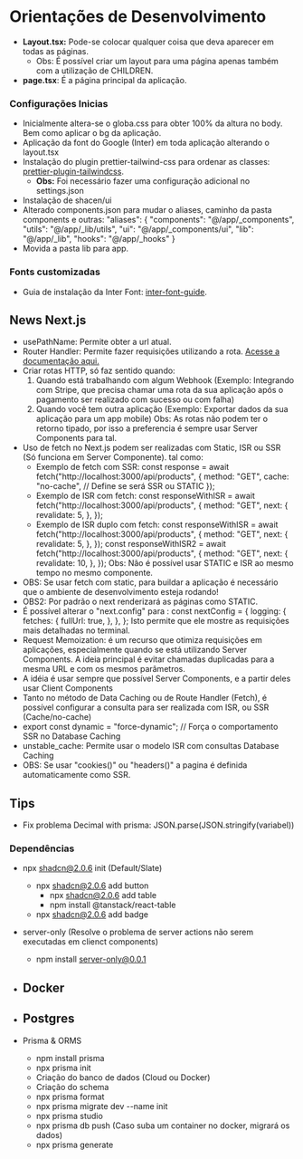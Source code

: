 # Orientações de Desenvolvimento

- **Layout.tsx:** Pode-se colocar qualquer coisa que deva aparecer em todas as páginas.
  - Obs: É possível criar um layout para uma página apenas também com a utilização de CHILDREN.
- **page.tsx**: É a página principal da aplicação.

### Configurações Inicias

- Inicialmente altera-se o globa.css para obter 100% da altura no body. Bem como aplicar o bg da aplicação.
- Aplicação da font do Google (Inter) em toda aplicação alterando o layout.tsx
- Instalação do plugin prettier-tailwind-css para ordenar as classes: [prettier-plugin-tailwindcss](https://github.com/tailwindlabs/prettier-plugin-tailwindcss).
  - **Obs:** Foi necessário fazer uma configuração adicional no settings.json
- Instalação de shacen/ui
- Alterado components.json para mudar o aliases, caminho da pasta components e outras:
  "aliases": {
  "components": "@/app/\_components",
  "utils": "@/app/\_lib/utils",
  "ui": "@/app/\_components/ui",
  "lib": "@/app/\_lib",
  "hooks": "@/app/\_hooks"
  }
- Movida a pasta lib para app.

### Fonts customizadas

- Guia de instalação da Inter Font: [inter-font-guide](https://nextjs.org/docs/pages/building-your-application/optimizing/fonts).

## News Next.js

- usePathName: Permite obter a url atual.
- Router Handler: Permite fazer requisições utilizando a rota. [Acesse a documentação aqui.](https://nextjs.org/docs/app/building-your-application/routing/route-handlers)
- Criar rotas HTTP, só faz sentido quando:
  1. Quando está trabalhando com algum Webhook (Exemplo: Integrando com Stripe, que precisa chamar uma rota da sua aplicação após o pagamento ser realizado com sucesso ou com falha)
  2. Quando você tem outra aplicação (Exemplo: Exportar dados da sua aplicação para um app mobile)
     Obs: As rotas não podem ter o retorno tipado, por isso a preferencia é sempre usar Server Components para tal.
- Uso de fetch no Next.js podem ser realizadas com Static, ISR ou SSR (Só funciona em Server Componente). tal como:
  - Exemplo de fetch com SSR:
    const response = await fetch("http://localhost:3000/api/products", {
    method: "GET",
    cache: "no-cache", // Define se será SSR ou STATIC
    });
  - Exemplo de ISR com fetch:
    const responseWithISR = await fetch("http://localhost:3000/api/products", {
    method: "GET",
    next: {
    revalidate: 5,
    },
    });
  - Exemplo de ISR duplo com fetch:
    const responseWithISR = await fetch("http://localhost:3000/api/products", {
    method: "GET",
    next: {
    revalidate: 5,
    },
    });
    const responseWithISR2 = await fetch("http://localhost:3000/api/products", {
    method: "GET",
    next: {
    revalidate: 10,
    },
    });
    Obs: Não é possível usar STATIC e ISR ao mesmo tempo no mesmo componente.
- OBS: Se usar fetch com static, para buildar a aplicação é necessário que o ambiente de desenvolvimento esteja rodando!
- OBS2: Por padrão o next renderizará as páginas como STATIC.
- É possível alterar o "next.config" para :
  const nextConfig = {
  logging: {
  fetches: {
  fullUrl: true,
  },
  },
  };
  Isto permite que ele mostre as requisições mais detalhadas no terminal.
- Request Memoization: é um recurso que otimiza requisições em aplicações, especialmente quando se está utilizando Server Components. A ideia principal é evitar chamadas duplicadas para a mesma URL e com os mesmos parâmetros.
- A idéia é usar sempre que possível Server Components, e a partir deles usar Client Components
- Tanto no método de Data Caching ou de Route Handler (Fetch), é possível configurar a consulta para ser realizada com ISR, ou SSR (Cache/no-cache)
- export const dynamic = "force-dynamic"; // Força o comportamento SSR no Database Caching
- unstable_cache: Permite usar o modelo ISR com consultas Database Caching
- OBS: Se usar "cookies()" ou "headers()" a pagina é definida automaticamente como SSR.

## Tips

- Fix problema Decimal with prisma: JSON.parse(JSON.stringify(variabel))

### Dependências

- npx shadcn@2.0.6 init (Default/Slate)
  - npx shadcn@2.0.6 add button
    - npx shadcn@2.0.6 add table
    - npm install @tanstack/react-table
  - npx shadcn@2.0.6 add badge
- server-only (Resolve o problema de server actions não serem executadas em clienct components)

  - npm install server-only@0.0.1

- ## Docker
- ## Postgres
- Prisma & ORMS
  - npm install prisma
  - npx prisma init
  - Criação do banco de dados (Cloud ou Docker)
  - Criação do schema
  - npx prisma format
  - npx prisma migrate dev --name init
  - npx prisma studio
  - npx prisma db push (Caso suba um container no docker, migrará os dados)
  - npx prisma generate
